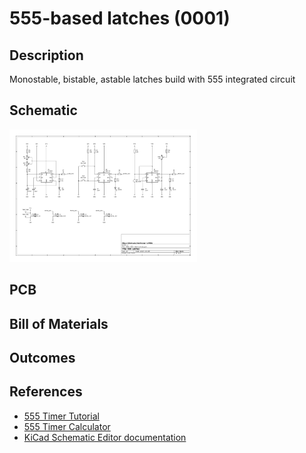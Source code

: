 # 555-based latches (0001)

## Description

Monostable, bistable, astable latches build with 555 integrated circuit

## Schematic

<img src="images/img.png" alt="Schematics" style="width:300px;"/>

## PCB

## Bill of Materials

## Outcomes

## References

- [555 Timer Tutorial](https://www.build-electronic-circuits.com/555-timer/)
- [555 Timer Calculator](https://www.build-electronic-circuits.com/circuit-calculator-conversion/555-timer-calculator/)
- [KiCad Schematic Editor documentation](https://docs.kicad.org/9.0/en/eeschema/eeschema.html)

